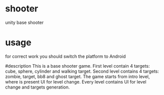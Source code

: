 # shooter
unity base shooter

# usage
for correct work you should switch the platform to Android

#description
This is a base shooter game. First level contain 4 targets: cube, sphere, cylinder and walking target.
Second level contains 4 targets: zombie, target, bb8 and ghost target.
The game starts from intro level, where is present UI for level change. Every level contains UI for level change
and targets generation.
